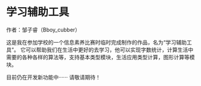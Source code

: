 # 学习辅助工具
作者：邹子睿（Bboy_cubber）

这是我在参加学校的一个信息素养比赛时临时完成制作的作品，名为“学习辅助工具”。
它可以帮助我们在生活中更好的去学习，他可以实现字数统计，计算生活中需要的各种各样的算法等，支持基本类型模块，生活应用类型计算，图形计算等模块。

目前仍在开发新功能中······
请敬请期待！